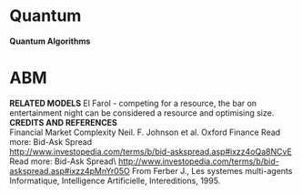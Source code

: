 # Quantum
**Quantum Algorithms**
# ABM
**RELATED MODELS**
El Farol - competing for a resource, the bar on entertainment night can be considered a resource and optimising size.
**CREDITS AND REFERENCES**\
Financial Market Complexity Neil. F. Johnson et al. Oxford Finance Read more: Bid-Ask Spread<br> http://www.investopedia.com/terms/b/bid-askspread.asp#ixzz4oQa8NCvE Read more: Bid-Ask Spread\ http://www.investopedia.com/terms/b/bid-askspread.asp#ixzz4pMnYr05O From Ferber J., Les systemes multi-agents Informatique, Intelligence Artificielle, Intereditions, 1995.

